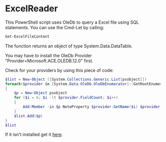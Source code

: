 # ExcelReader

This PowerShell script uses OleDb to query a Excel file using SQL statements.
You can use the Cmd-Let by calling:
```powershell
Get-ExcelFileContent
```
The function returns an object of type System.Data.DataTable.

You may have to install the OleDb Provider "Provider=Microsoft.ACE.OLEDB.12.0" first.

Check for your providers by using this piece of code:
```powershell
$list = New-Object ([System.Collections.Generic.List[psobject]])
foreach($provider in [System.Data.OleDb.OleDbEnumerator]::GetRootEnumerator())
{
    $p = New-Object psobject
    for ($i = 0; $i -lt $provider.FieldCount; $i++)
    {
        Add-Member -in $p NoteProperty $provider.GetName($i) $provider.GetValue($i)
    }
    $list.Add($p)
}
$list
```

If it isn't installed get it [here](https://download.microsoft.com/download/0/6/A/06AD225D-42E3-4A58-A35C-71CCF694C9C6/AccessDatabaseEngine_X64.exe).

